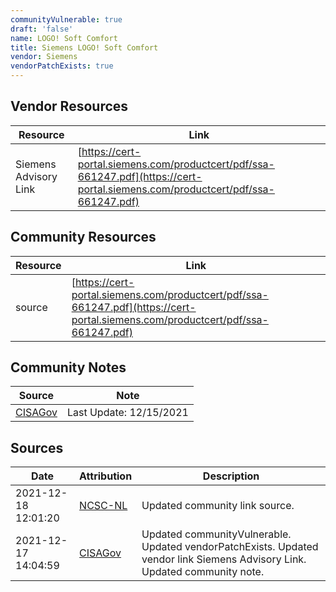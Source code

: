 ```yaml
---
communityVulnerable: true
draft: 'false'
name: LOGO! Soft Comfort
title: Siemens LOGO! Soft Comfort
vendor: Siemens
vendorPatchExists: true
---
```


## Vendor Resources
| Resource | Link |
| --- | --- |
| Siemens Advisory Link | [https://cert-portal.siemens.com/productcert/pdf/ssa-661247.pdf](https://cert-portal.siemens.com/productcert/pdf/ssa-661247.pdf) |

## Community Resources
| Resource | Link |
| --- | --- |
| source | [https://cert-portal.siemens.com/productcert/pdf/ssa-661247.pdf](https://cert-portal.siemens.com/productcert/pdf/ssa-661247.pdf) |

## Community Notes
| Source | Note |
| --- | --- |
| [CISAGov](https://raw.githubusercontent.com/cisagov/log4j-affected-db/develop/README.md) | Last Update: 12/15/2021 |

## Sources
| Date | Attribution | Description |
| --- | --- | --- |
| 2021-12-18 12:01:20 | [NCSC-NL](https://github.com/NCSC-NL/log4shell/blob/main/software/README.md) | Updated community link source.  |
| 2021-12-17 14:04:59 | [CISAGov](https://raw.githubusercontent.com/cisagov/log4j-affected-db/develop/README.md) | Updated communityVulnerable. Updated vendorPatchExists. Updated vendor link Siemens Advisory Link. Updated community note.  |

